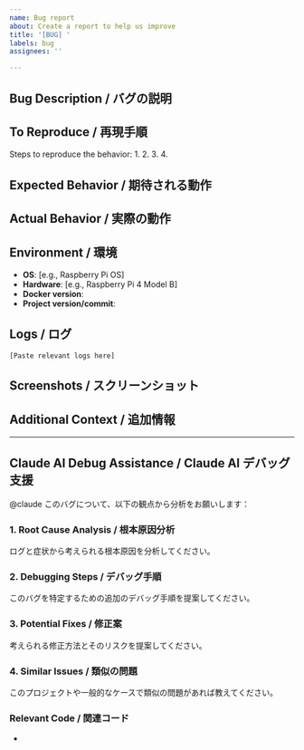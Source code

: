 ```yaml
---
name: Bug report
about: Create a report to help us improve
title: '[BUG] '
labels: bug
assignees: ''

---
```


## Bug Description / バグの説明
<!-- A clear and concise description of what the bug is -->

## To Reproduce / 再現手順
Steps to reproduce the behavior:
1. 
2. 
3. 
4. 

## Expected Behavior / 期待される動作
<!-- A clear and concise description of what you expected to happen -->

## Actual Behavior / 実際の動作
<!-- What actually happened -->

## Environment / 環境
- **OS**: [e.g., Raspberry Pi OS]
- **Hardware**: [e.g., Raspberry Pi 4 Model B]
- **Docker version**: 
- **Project version/commit**: 

## Logs / ログ
<!-- If applicable, add logs to help explain your problem -->
```text
[Paste relevant logs here]
```

## Screenshots / スクリーンショット
<!-- If applicable, add screenshots to help explain your problem -->

## Additional Context / 追加情報
<!-- Add any other context about the problem here -->

---

## Claude AI Debug Assistance / Claude AI デバッグ支援
<!-- Claude AIによるデバッグ支援が必要な場合は以下を使用 -->
<!-- ⚠️ 重要: 機密情報（APIキー、パスワード、個人情報など）を含めないでください -->

@claude このバグについて、以下の観点から分析をお願いします：

### 1. Root Cause Analysis / 根本原因分析
ログと症状から考えられる根本原因を分析してください。

### 2. Debugging Steps / デバッグ手順
このバグを特定するための追加のデバッグ手順を提案してください。

### 3. Potential Fixes / 修正案
考えられる修正方法とそのリスクを提案してください。

### 4. Similar Issues / 類似の問題
このプロジェクトや一般的なケースで類似の問題があれば教えてください。

### Relevant Code / 関連コード
<!-- バグに関連すると思われるコードやファイルパスを記載 -->
- 